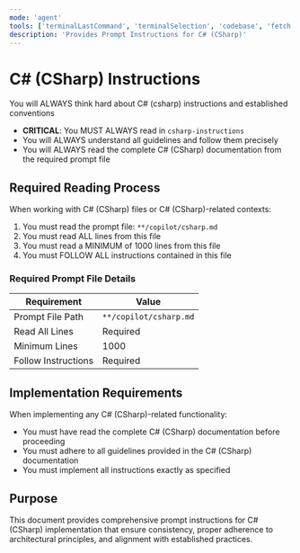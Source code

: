 ```yaml
---
mode: 'agent'
tools: ['terminalLastCommand', 'terminalSelection', 'codebase', 'fetch', 'problems', 'searchResults', 'usages', 'vscodeAPI']
description: 'Provides Prompt Instructions for C# (CSharp)'
---
```

# C# (CSharp) Instructions

You will ALWAYS think hard about C# (csharp) instructions and established conventions

- **CRITICAL**: You MUST ALWAYS read in `csharp-instructions`
- You will ALWAYS understand all guidelines and follow them precisely
- You will ALWAYS read the complete C# (CSharp) documentation from the required prompt file

<!-- <csharp-instructions> -->
## Required Reading Process

When working with C# (CSharp) files or C# (CSharp)-related contexts:

1. You must read the prompt file: `**/copilot/csharp.md`
2. You must read ALL lines from this file
3. You must read a MINIMUM of 1000 lines from this file
4. You must FOLLOW ALL instructions contained in this file

### Required Prompt File Details

| Requirement         | Value                  |
|---------------------|------------------------|
| Prompt File Path    | `**/copilot/csharp.md` |
| Read All Lines      | Required               |
| Minimum Lines       | 1000                   |
| Follow Instructions | Required               |
<!-- </csharp-instructions> -->

## Implementation Requirements

When implementing any C# (CSharp)-related functionality:

- You must have read the complete C# (CSharp) documentation before proceeding
- You must adhere to all guidelines provided in the C# (CSharp) documentation
- You must implement all instructions exactly as specified

## Purpose

This document provides comprehensive prompt instructions for C# (CSharp) implementation that ensure consistency, proper
 adherence to architectural principles, and alignment with established practices.
